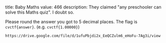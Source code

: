 title: Baby Maths
value: 466
description: They claimed "any preschooler can solve this Maths quiz". I doubt so.

Please round the answer you got to 5 decimal places. The flag is `cvctf{answer}`. (e.g. `cvctf{1.00000}`)

`https://drive.google.com/file/d/1ufuPbjdi2x_EeQCZulm6_eHoFu-7Ag3i/view`